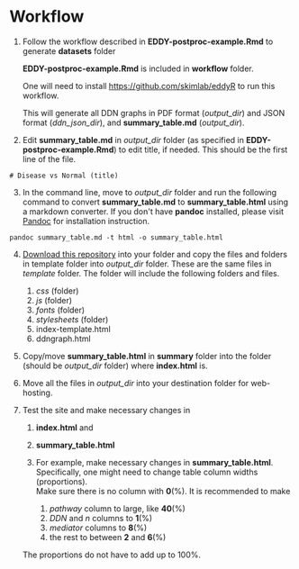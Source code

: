 # Workflow

1. Follow the workflow described in **EDDY-postproc-example.Rmd** to generate **datasets** folder

   **EDDY-postproc-example.Rmd** is included in **workflow** folder.

   One will need to install https://github.com/skimlab/eddyR to run this workflow.
   
   
   This will generate all DDN graphs in PDF format (*output_dir*) and JSON format (*ddn_json_dir*), 
   and **summary_table.md** (*output_dir*).


2. Edit **summary_table.md** in *output_dir* folder (as specified in **EDDY-postproc-example.Rmd**) 
   to edit title, if needed.  This should be the first line of the file.

```
# Disease vs Normal (title)
```

3. In the command line, move to *output_dir* folder and run the following command to convert 
   **summary_table.md** to **summary_table.html** using a markdown converter.  If you don't have 
   **pandoc** installed, please visit [Pandoc](https://pandoc.org) 
  for installation instruction.


```shell
pandoc summary_table.md -t html -o summary_table.html
```



4. [Download this repository](https://github.com/skimlab/eddy-postproc/archive/refs/heads/main.zip) into your folder and copy the files and folders in template folder into *output_dir* folder.  These are the same files in *template* folder.  The folder will include the following folders and files.

   1. *css* (folder)
   2. *js* (folder)
   3. *fonts* (folder)
   4. *stylesheets* (folder)
   5. index-template.html
   6. ddngraph.html

5. Copy/move **summary_table.html** in **summary** folder into the folder (should be *output_dir* folder) where **index.html** is. 

7. Move all the files in *output_dir* into your destination folder for web-hosting.

7. Test the site and make necessary changes in
   1. **index.html** and 
   2. **summary_table.html**
   3. For example, make necessary changes in **summary_table.html**.  Specifically, one might need to change table column widths (proportions).  
   Make sure there is no column with **0**(%). It is recommended to make 
   
      1. *pathway* column to large, like **40**(%)
      2. *DDN* and *n* columns to **1**(%)
      3. *mediator* columns to **8**(%)
      4. the rest to between **2** and **6**(%)

    The proportions do not have to add up to 100%.




